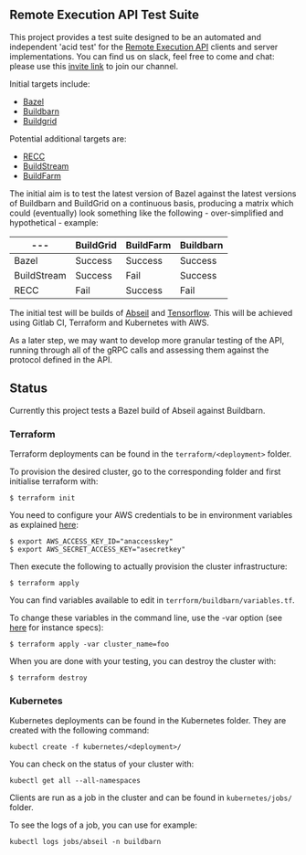 ## Remote Execution API Test Suite

This project provides a test suite designed to be an automated and independent 'acid test' for the [Remote Execution API](https://github.com/bazelbuild/remote-apis) clients and server implementations. You can find us on slack, feel free to come and chat: please use this [invite link](http://tiny.cc/tihy5y) to join our channel.

Initial targets include:
* [Bazel](https://bazel.build/)
* [Buildbarn](https://github.com/EdSchouten/bazel-buildbarn)
* [Buildgrid](https://gitlab.com/BuildGrid/buildgrid)

Potential additional targets are:
* [RECC](https://gitlab.com/bloomberg/recc)
* [BuildStream](https://gitlab.com/BuildStream/buildstream)
* [BuildFarm](https://github.com/uber/bazel-buildfarm)

The initial aim is to test the latest version of Bazel against the latest versions of Buildbarn and BuildGrid on a continuous basis, producing a matrix which could (eventually) look something like the following - over-simplified and hypothetical - example:

| --- | BuildGrid | BuildFarm | Buildbarn |
| -------- | -------- | -------- | -------- |
| Bazel  | Success | Success | Success |
| BuildStream  | Success | Fail | Success |
| RECC | Fail | Success | Fail |

The initial test will be builds of [Abseil](https://abseil.io/) and [Tensorflow](https://www.tensorflow.org/). This will be achieved using Gitlab CI, Terraform and Kubernetes with AWS.

As a later step, we may want to develop more granular testing of the API, running through all of the gRPC calls and assessing them against the protocol defined in the API.

## Status

Currently this project tests a Bazel build of Abseil against Buildbarn.

### Terraform

Terraform deployments can be found in the `terraform/<deployment>` folder.

To provision the desired cluster, go to the corresponding folder and first initialise terraform with:

```
$ terraform init
```
You need to configure your AWS credentials to be in environment variables as explained [here](https://www.terraform.io/docs/providers/aws/#environment-variables):

```
$ export AWS_ACCESS_KEY_ID="anaccesskey"
$ export AWS_SECRET_ACCESS_KEY="asecretkey"
```
Then execute the following to actually provision the cluster infrastructure:

```
$ terraform apply
```

You can find variables available to edit in  `terrform/buildbarn/variables.tf`.

To change these variables in the command line, use the -var option (see [here](https://aws.amazon.com/ec2/instance-types/) for instance specs):

```
$ terraform apply -var cluster_name=foo
```

When you are done with your testing, you can destroy the cluster with:

```
$ terraform destroy
```

### Kubernetes

Kubernetes deployments can be found in the Kubernetes folder. They are
created with the following command:

```
kubectl create -f kubernetes/<deployment>/
```

You can check on the status of your cluster with:

```
kubectl get all --all-namespaces
```

Clients are run as a job in the cluster and can be found in
`kubernetes/jobs/` folder.

To see the logs of a job, you can use for example:

```
kubectl logs jobs/abseil -n buildbarn
```